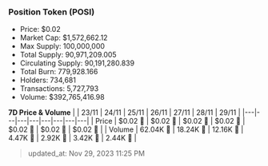 
  ### Position Token (POSI)
  - Price: $0.02
  - Market Cap: $1,572,662.12
  - Max Supply: 100,000,000
  - Total Supply: 90,971,209.005
  - Circulating Supply: 90,191,280.839
  - Total Burn: 779,928.166
  - Holders: 734,681
  - Transactions: 5,727,793
  - Volume: $392,765,416.98

  **7D Price & Volume**
  | | 23&#x2F;11 | 24&#x2F;11 | 25&#x2F;11 | 26&#x2F;11 | 27&#x2F;11 | 28&#x2F;11 | 29&#x2F;11 |
  |---|---|---|---|---|---|---|---|
  | Price | $0.02 🔻 | $0.02 🚀 | $0.02 🔻 | $0.02 🔻 | $0.02 🔻 | $0.02 🚀 | $0.02 🚀 |
  | Volume | 62.04K 🚀 | 18.24K 🔻 | 12.16K 🔻 | 4.47K 🔻 | 2.92K 🔻 | 3.42K 🚀 | 2.44K 🔻 |

  > updated_at: Nov 29, 2023 11:25 PM
